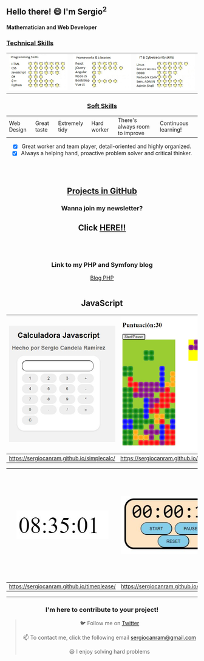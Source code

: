  ## Hello there! 😄 I'm Sergio<sup>2</sup>

 #### Mathematician and Web Developer 

 ### <u> Technical Skills </u>

<table>
  <tr>
    <td><img src="skills1.jpg" alt="probando"></td>
    <td><img src="skills2.jpg" alt="probando"></td>
    <td><img src="skills3.jpg" alt="probando"></td>
  </tr>
</table>

<center>
 
 ### <u> Soft Skills </u>
 <table>
  <tr>   
    <td>    
Web Design
   <td>
Great taste
   <td>
Extremely tidy
    <td>    
Hard worker
   <td>
There's always room to improve 
   <td>
Continuous learning! 
   </tr>
</table>


- [x] Great worker and team player, detail-oriented and highly organized.
- [x] Always a helping hand, proactive problem solver and critical thinker.

<br>
<br>

 ## <u> Projects in GitHub </u>

 ### Wanna join my newsletter?

 ## Click [HERE!!](https://sergiowebdev.com/dejatuemail)

<br>
<br>
  
 ### Link to my PHP and Symfony blog 

[Blog PHP](https://blog.sergiowebdev.com)
<br>
<br>

 
 ## JavaScript

| <img width="500" src="02-SimpleCalculator.JPG"> |   <img width="500" src="05-Tetris.jpg">   |  <img width="500" src="04-Snakey.jpg">| 
|--------------|--------------|--------------|
| https://sergiocanram.github.io/simplecalc/| https://sergiocanram.github.io/Tetris/ | https://sergiocanram.github.io/snakey/ |

|  <img src="00-SimpleWatch.JPG"> |   <img src="01-SimpleTimer.JPG">   |<img src="03-SimpleTicTacToe.JPG"> |
|--------------|--------------|---------------|
| https://sergiocanram.github.io/timeplease/| https://sergiocanram.github.io/simpleTimer/| https://sergiocanram.github.io/tictactoe/ |








 


---  
 ### I'm here to contribute to your project!


> 🐦 Follow me on [Twitter](https://twitter.com/SergioCanRam)
> 
> 📫 To contact me, click the following email <sergiocanram@gmail.com>
>
> 😃 I enjoy solving hard problems


